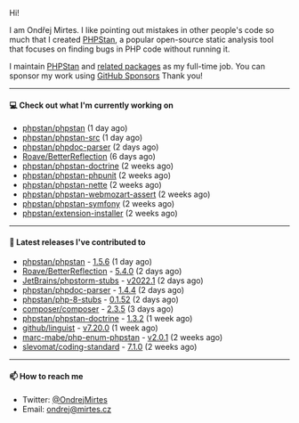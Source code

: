 Hi!

I am Ondřej Mirtes. I like pointing out mistakes in other people's code so much that I created [PHPStan](https://phpstan.org/), a popular open-source static analysis tool that focuses on finding bugs in PHP code without running it.

I maintain [PHPStan](https://github.com/phpstan/phpstan) and [related packages](https://github.com/phpstan/) as my full-time job. You can sponsor my work using [GitHub Sponsors](https://github.com/sponsors/ondrejmirtes) Thank you!

---

#### 💻 Check out what I'm currently working on

- [phpstan/phpstan](https://github.com/phpstan/phpstan) (1 day ago)
- [phpstan/phpstan-src](https://github.com/phpstan/phpstan-src) (1 day ago)
- [phpstan/phpdoc-parser](https://github.com/phpstan/phpdoc-parser) (2 days ago)
- [Roave/BetterReflection](https://github.com/Roave/BetterReflection) (6 days ago)
- [phpstan/phpstan-doctrine](https://github.com/phpstan/phpstan-doctrine) (2 weeks ago)
- [phpstan/phpstan-phpunit](https://github.com/phpstan/phpstan-phpunit) (2 weeks ago)
- [phpstan/phpstan-nette](https://github.com/phpstan/phpstan-nette) (2 weeks ago)
- [phpstan/phpstan-webmozart-assert](https://github.com/phpstan/phpstan-webmozart-assert) (2 weeks ago)
- [phpstan/phpstan-symfony](https://github.com/phpstan/phpstan-symfony) (2 weeks ago)
- [phpstan/extension-installer](https://github.com/phpstan/extension-installer) (2 weeks ago)

---

#### 🔭 Latest releases I've contributed to

- [phpstan/phpstan](https://github.com/phpstan/phpstan) - [1.5.6](https://github.com/phpstan/phpstan/releases/tag/1.5.6) (1 day ago)
- [Roave/BetterReflection](https://github.com/Roave/BetterReflection) - [5.4.0](https://github.com/Roave/BetterReflection/releases/tag/5.4.0) (2 days ago)
- [JetBrains/phpstorm-stubs](https://github.com/JetBrains/phpstorm-stubs) - [v2022.1](https://github.com/JetBrains/phpstorm-stubs/releases/tag/v2022.1) (2 days ago)
- [phpstan/phpdoc-parser](https://github.com/phpstan/phpdoc-parser) - [1.4.4](https://github.com/phpstan/phpdoc-parser/releases/tag/1.4.4) (2 days ago)
- [phpstan/php-8-stubs](https://github.com/phpstan/php-8-stubs) - [0.1.52](https://github.com/phpstan/php-8-stubs/releases/tag/0.1.52) (2 days ago)
- [composer/composer](https://github.com/composer/composer) - [2.3.5](https://github.com/composer/composer/releases/tag/2.3.5) (3 days ago)
- [phpstan/phpstan-doctrine](https://github.com/phpstan/phpstan-doctrine) - [1.3.2](https://github.com/phpstan/phpstan-doctrine/releases/tag/1.3.2) (1 week ago)
- [github/linguist](https://github.com/github/linguist) - [v7.20.0](https://github.com/github/linguist/releases/tag/v7.20.0) (1 week ago)
- [marc-mabe/php-enum-phpstan](https://github.com/marc-mabe/php-enum-phpstan) - [v2.0.1](https://github.com/marc-mabe/php-enum-phpstan/releases/tag/v2.0.1) (2 weeks ago)
- [slevomat/coding-standard](https://github.com/slevomat/coding-standard) - [7.1.0](https://github.com/slevomat/coding-standard/releases/tag/7.1.0) (2 weeks ago)

---

#### 📫 How to reach me

- Twitter: [@OndrejMirtes](https://twitter.com/ondrejmirtes)
- Email: [ondrej@mirtes.cz](mailto:ondrej@mirtes.cz)
